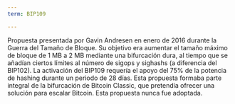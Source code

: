 ```yaml
---
term: BIP109

---
```

Propuesta presentada por Gavin Andresen en enero de 2016 durante la Guerra del Tamaño de Bloque. Su objetivo era aumentar el tamaño máximo de bloque de 1 MB a 2 MB mediante una bifurcación dura, al tiempo que se añadían ciertos límites al número de sigops y sighashs (a diferencia del BIP102). La activación del BIP109 requería el apoyo del 75% de la potencia de hashing durante un periodo de 28 días. Esta propuesta formaba parte integral de la bifurcación de Bitcoin Classic, que pretendía ofrecer una solución para escalar Bitcoin. Esta propuesta nunca fue adoptada.